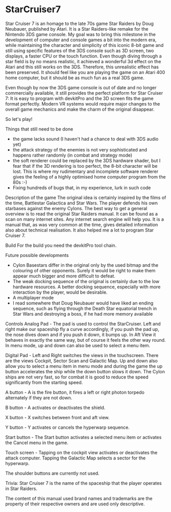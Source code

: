 # StarCruiser7
Star Cruiser 7 is an homage to the late 70s game Star Raiders by Doug Neubauer, published by Atari. It is a Star Raiders-like remake for the Nintendo 3DS game console. My goal was to bring this milestone in the development of computer and console games a bit into the modern era, while maintaining the character and simplicity of this iconic 8-bit game and still using specific features of the 3DS console such as 3D screen, two displays, a faster CPU or the touch function. Even though diving through a star field is by no means realistic, it achieved a wonderful 3d effect on the Atari and this still works on the 3DS. Therefore, this unrealistic effect has been preserved. It should feel like you are playing the game on an Atari 400 home computer, but it should be as much fun as a real 3DS game.

Even though by now the 3DS game console is out of date and no longer commercially available, it still provides the perfect platform for Star Cruiser 7: It is easy to program with devkitPro and the 3D screen fits the game format perfectly. Modern VR systems would require major changes to the overall game mechanics and make the charm of the original disappear.

So let's play!

Things that still need to be done
- the game lacks sound (I haven't had a chance to deal with 3DS audio yet)
- the attack strategy of the enemies is not very sophisticated and happens rather randomly (in combat and strategy mode)
- the soft renderer could be replaced by the 3DS hardware shader, but I fear that if the 3D rendering is too perfect, the 8-bit character will be lost. This is where my rudimentary and incomplete software renderer gives the feeling of a highly optimised home computer program from the 80s :-)
- Fixing hundreds of bugs that, in my experience, lurk in such code

Description of the game
The original idea is certainly inspired by the films of the time, Battlestar Galactica and Star Wars. The player defends his own starbases against the enemy Cylons. The best way to get a general overview is to read the original Star Raiders manual. It can be found as a scan on many internet sites. Any internet search engine will help you.  It is a manual that, as was very common at the time, gives detailed information also about technical realisation. It also helped me a lot to program Star Cruiser 7. 

Build
For the build you need the devkitPro tool chain.

Future possible developments
- Cylon Basestars differ in the original only by the used bitmap and the colouring of other opponents. Surely it would be right to make them appear much bigger and more difficult to defeat.
- The weak docking sequence of the original is certainly due to the low hardware resources. A better docking sequence, especially with more interaction by the player, would be desirable.
- A multiplayer mode 
- I read somewhere that Doug Neubauer would have liked an ending sequence, such as flying through the Death Star equatorial trench in Star Wars and destroying a boss, if he had more memory available  

Controls
Analog Pad - The pad is used to control the StarCruiser. Left and right make our spaceship fly a curve accordingly, if you push the pad up, the nose dives down and if you push it down, it bumps up. In Aft View it behaves in exactly the same way, but of course it feels the other way round. In menu mode, up and down can also be used to select a menu item.

Digital Pad - Left and Right switches the views in the touchscreen. There are the views Cockpit, Sector Scan and Galactic Map. Up and down also allow you to select a menu item in menu mode and during the game the up button accelerates the ship while the down button slows it down. The Cylon ships are not very fast, so for combat it is good to reduce the speed significantly from the starting speed.

A button - A is the fire button, it fires a left or right photon torpedo alternately if they are not down.

B button - A activates or deactivates the shield.

X button - X switches between front and aft view.

Y button - Y activates or cancels the hyperwarp sequence.

Start button - The Start button activates a selected menu item or activates the Cancel menu in the game.

Touch screen - Tapping on the cockpit view activates or deactivates the attack computer. Tapping the Galactic Map selects a sector for the hyperwarp. 

The shoulder buttons are currently not used.

Trivia:
Star Cruiser 7 is the name of the spaceship that the player operates in Star Raiders.

The content of this manual used brand names and trademarks are the property of their respective owners and are used only descriptive.
